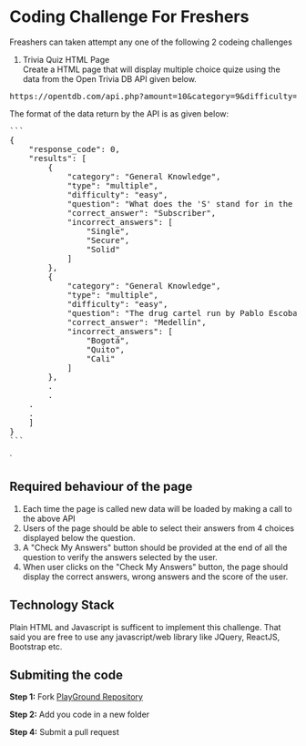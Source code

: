 # Coding Challenge For Freshers
Freashers can taken attempt any one of the following 2 codeing challenges

1. Trivia Quiz HTML Page <br>
Create a HTML page that will display multiple choice quize using the data from the Open Trivia DB API given below.
<pre>
https://opentdb.com/api.php?amount=10&category=9&difficulty=easy&type=multiple
</pre>

The format of the data return by the API is as given below:
<pre>
```
{
    "response_code": 0,
    "results": [
        {
            "category": "General Knowledge",
            "type": "multiple",
            "difficulty": "easy",
            "question": "What does the &#039;S&#039; stand for in the abbreviation SIM, as in SIM card? ",
            "correct_answer": "Subscriber",
            "incorrect_answers": [
                "Single",
                "Secure",
                "Solid"
            ]
        },
        {
            "category": "General Knowledge",
            "type": "multiple",
            "difficulty": "easy",
            "question": "The drug cartel run by Pablo Escobar originated in which South American city?",
            "correct_answer": "Medell&iacute;n",
            "incorrect_answers": [
                "Bogot&aacute;",
                "Quito",
                "Cali"
            ]
        },
        .
        .
	.
	.
    ]
}
```
</pre>`

## Required behaviour of the page
1. Each time the page is called new data will be loaded by making a call to the above API
2. Users of the page should be able to select their answers from 4 choices displayed below the question.
3. A "Check My Answers" button should be provided at the end of all the question to verify the answers selected by the user. 
4. When user clicks on the "Check My Answers" button, the page should display the correct answers, wrong answers and the score of the user.

## Technology Stack
Plain HTML and Javascript is sufficent to implement this challenge. That said you are free to use any javascript/web library like JQuery, ReactJS, Bootstrap etc.

## Submiting the code
**Step 1:** Fork [PlayGround Repository](https://github.com/Finahub/PlayGround)

**Step 2:** Add you code in a new folder

**Step 4:** Submit a pull request 



